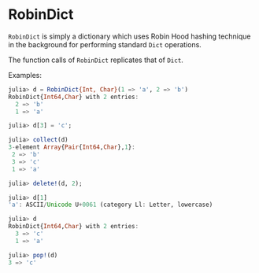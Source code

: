 # RobinDict

`RobinDict` is simply a dictionary which uses Robin Hood hashing technique in the background for performing standard `Dict` operations.

The function calls of `RobinDict` replicates that of `Dict`.

Examples:

```julia
julia> d = RobinDict{Int, Char}(1 => 'a', 2 => 'b')
RobinDict{Int64,Char} with 2 entries:
  2 => 'b'
  1 => 'a'

julia> d[3] = 'c';

julia> collect(d)
3-element Array{Pair{Int64,Char},1}:
 2 => 'b'
 3 => 'c'
 1 => 'a'

julia> delete!(d, 2);

julia> d[1]
'a': ASCII/Unicode U+0061 (category Ll: Letter, lowercase)

julia> d
RobinDict{Int64,Char} with 2 entries:
  3 => 'c'
  1 => 'a'

julia> pop!(d)
3 => 'c'
```

